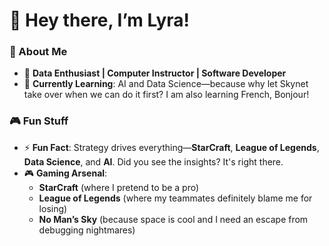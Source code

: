 # 👋 Hey there, I’m Lyra! 

### 🚀 About Me  
- 🧠 **Data Enthusiast | Computer Instructor | Software Developer** 
- 🌱 **Currently Learning**: AI and Data Science—because why let Skynet take over when we can do it first? I am also learning French, Bonjour!
### 🎮 Fun Stuff  
- ⚡ **Fun Fact**: Strategy drives everything—**StarCraft**, **League of Legends**, **Data Science**, and **AI**. Did you see the insights? It's right there.
- 🎮 **Gaming Arsenal**:  
  - **StarCraft** (where I pretend to be a pro)  
  - **League of Legends** (where my teammates definitely blame me for losing)  
  - **No Man’s Sky** (because space is cool and I need an escape from debugging nightmares)  

